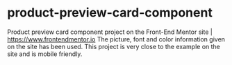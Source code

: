 # product-preview-card-component
Product preview card component project on the Front-End Mentor site | https://www.frontendmentor.io
The picture, font and color information given on the site has been used. This project is very close to the example on the site and is mobile friendly.
